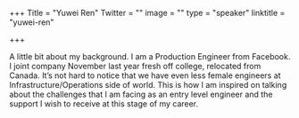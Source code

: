 +++
Title = "Yuwei Ren"
Twitter = ""
image = ""
type = "speaker"
linktitle = "yuwei-ren"

+++


A little bit about my background. I am a Production Engineer from Facebook. I joint company November last year fresh off college, relocated from Canada. It’s not hard to notice that we have even less female engineers at Infrastructure/Operations side of world. This is how I am inspired on talking about the challenges that I am facing as an entry level engineer and the support I wish to receive at this stage of my career.
